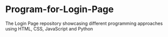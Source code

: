 # Program-for-Login-Page
The Login Page repository showcasing different programming approaches using HTML, CSS, JavaScript and Python
